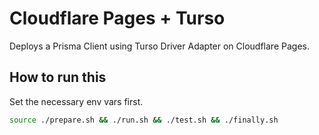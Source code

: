 # Cloudflare Pages + Turso

Deploys a Prisma Client using Turso Driver Adapter on Cloudflare Pages.

## How to run this

Set the necessary env vars first.

```sh
source ./prepare.sh && ./run.sh && ./test.sh && ./finally.sh
```
